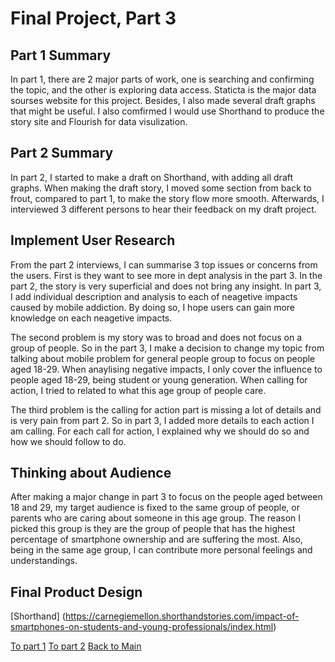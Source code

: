 # Final Project, Part 3

## Part 1 Summary
In part 1, there are 2 major parts of work, one is searching and confirming the topic, and the other is exploring data access. Staticta is the major data sourses website for this project. Besides, I also made several draft graphs that might be useful. I also comfirmed I would use Shorthand to produce the story site and Flourish for data visulization.

## Part 2 Summary
In part 2, I started to make a draft on Shorthand, with adding all draft graphs. When making the draft story, I moved some section from back to frout, compared to part 1, to make the story flow more smooth. Afterwards, I interviewed 3 different persons to hear their feedback on my draft project. 

## Implement User Research
From the part 2 interviews, I can summarise 3 top issues or concerns from the users. First is they want to see more in dept analysis in the part 3. In the part 2, the story is very superficial and does not bring any insight. In part 3, I add individual description and analysis to each of neagetive impacts caused by mobile addiction. By doing so, I hope users can gain more knowledge on each neagetive impacts. 

The second problem is my story was to broad and does not focus on a group of people. So in the part 3, I make a decision to change my topic from talking about mobile problem for general people group to focus on people aged 18-29. When anaylising negative impacts, I only cover the influence to people aged 18-29, being student or young generation. When calling for action, I tried to related to what this age group of people care.

The third problem is the calling for action part is missing a lot of details and is very pain from part 2. So in part 3, I added more details to each action I am calling. For each call for action, I explained why we should do so and how we should follow to do.


## Thinking about Audience 
After making a major change in part 3 to focus on the people aged between 18 and 29, my target audience is fixed to the same group of people, or parents who are caring about someone in this age group. The reason I picked this group is they are the group of people that has the highest percentage of smartphone ownership and are suffering the most. Also, being in the same age group, I can contribute more personal feelings and understandings. 

## Final Product Design
[Shorthand] (https://carnegiemellon.shorthandstories.com/impact-of-smartphones-on-students-and-young-professionals/index.html)


[To part 1](/final_project_Eric_Wang_part.md)
[To part 2](final_project_Eric_Wang_part2.md)
[Back to Main](/README.md)
